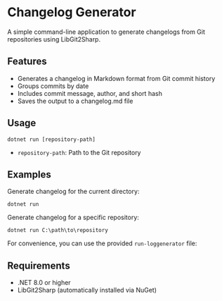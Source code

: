 # Changelog Generator

A simple command-line application to generate changelogs from Git repositories using LibGit2Sharp.

## Features

- Generates a changelog in Markdown format from Git commit history
- Groups commits by date
- Includes commit message, author, and short hash
- Saves the output to a changelog.md file

## Usage

```
dotnet run [repository-path]
```

- `repository-path`: Path to the Git repository

## Examples

Generate changelog for the current directory:
```
dotnet run
```

Generate changelog for a specific repository:
```
dotnet run C:\path\to\repository
```

For convenience, you can use the provided `run-loggenerator` file:

## Requirements

- .NET 8.0 or higher
- LibGit2Sharp (automatically installed via NuGet) 